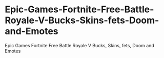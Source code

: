 # Epic-Games-Fortnite-Free-Battle-Royale-V-Bucks-Skins-fets-Doom-and-Emotes
Epic Games Fortnite Free Battle Royale V Bucks, Skins, fets, Doom and Emotes
